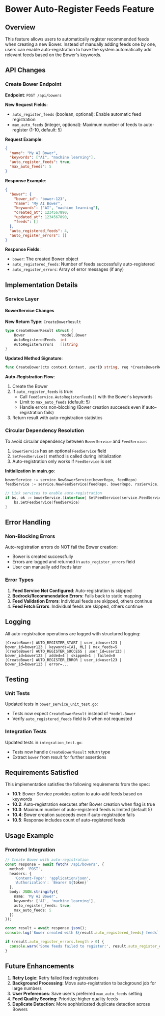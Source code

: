 # Bower Auto-Register Feeds Feature

## Overview

This feature allows users to automatically register recommended feeds when creating a new Bower. Instead of manually adding feeds one by one, users can enable auto-registration to have the system automatically add relevant feeds based on the Bower's keywords.

## API Changes

### Create Bower Endpoint

**Endpoint**: `POST /api/bowers`

**New Request Fields**:
- `auto_register_feeds` (boolean, optional): Enable automatic feed registration
- `max_auto_feeds` (integer, optional): Maximum number of feeds to auto-register (1-10, default: 5)

**Request Example**:
```json
{
  "name": "My AI Bower",
  "keywords": ["AI", "machine learning"],
  "auto_register_feeds": true,
  "max_auto_feeds": 5
}
```

**Response Example**:
```json
{
  "bower": {
    "bower_id": "bower-123",
    "name": "My AI Bower",
    "keywords": ["AI", "machine learning"],
    "created_at": 1234567890,
    "updated_at": 1234567890,
    "feeds": []
  },
  "auto_registered_feeds": 4,
  "auto_register_errors": []
}
```

**Response Fields**:
- `bower`: The created Bower object
- `auto_registered_feeds`: Number of feeds successfully auto-registered
- `auto_register_errors`: Array of error messages (if any)

## Implementation Details

### Service Layer

#### BowerService Changes

**New Return Type**: `CreateBowerResult`
```go
type CreateBowerResult struct {
    Bower                *model.Bower
    AutoRegisteredFeeds  int
    AutoRegisterErrors   []string
}
```

**Updated Method Signature**:
```go
func CreateBower(ctx context.Context, userID string, req *CreateBowerRequest) (*CreateBowerResult, error)
```

**Auto-Registration Flow**:
1. Create the Bower
2. If `auto_register_feeds` is true:
   - Call `FeedService.AutoRegisterFeeds()` with the Bower's keywords
   - Limit to `max_auto_feeds` (default: 5)
   - Handle errors non-blocking (Bower creation succeeds even if auto-registration fails)
3. Return result with auto-registration statistics

### Circular Dependency Resolution

To avoid circular dependency between `BowerService` and `FeedService`:

1. `BowerService` has an optional `FeedService` field
2. `SetFeedService()` method is called during initialization
3. Auto-registration only works if `FeedService` is set

**Initialization in main.go**:
```go
bowerService := service.NewBowerService(bowerRepo, feedRepo)
feedService := service.NewFeedService(feedRepo, bowerRepo, rssService, feedServiceConfig)

// Link services to enable auto-registration
if bs, ok := bowerService.(interface{ SetFeedService(service.FeedService) }); ok {
    bs.SetFeedService(feedService)
}
```

## Error Handling

### Non-Blocking Errors

Auto-registration errors do NOT fail the Bower creation:
- Bower is created successfully
- Errors are logged and returned in `auto_register_errors` field
- User can manually add feeds later

### Error Types

1. **Feed Service Not Configured**: Auto-registration is skipped
2. **Bedrock/Recommendation Errors**: Falls back to static mapping
3. **Feed Validation Errors**: Individual feeds are skipped, others continue
4. **Feed Fetch Errors**: Individual feeds are skipped, others continue

## Logging

All auto-registration operations are logged with structured logging:

```
[CreateBower] AUTO_REGISTER_START | user_id=user123 | bower_id=bower123 | keywords=[AI, ML] | max_feeds=5
[CreateBower] AUTO_REGISTER_SUCCESS | user_id=user123 | bower_id=bower123 | added=4 | skipped=1 | failed=0
[CreateBower] AUTO_REGISTER_ERROR | user_id=user123 | bower_id=bower123 | error=...
```

## Testing

### Unit Tests

Updated tests in `bower_service_unit_test.go`:
- Tests now expect `CreateBowerResult` instead of `*model.Bower`
- Verify `auto_registered_feeds` field is 0 when not requested

### Integration Tests

Updated tests in `integration_test.go`:
- Tests now handle `CreateBowerResult` return type
- Extract `bower` from result for further assertions

## Requirements Satisfied

This implementation satisfies the following requirements from the spec:

- **10.1**: Bower Service provides option to auto-add feeds based on keywords
- **10.2**: Auto-registration executes after Bower creation when flag is true
- **10.3**: Maximum number of auto-registered feeds is limited (default 5)
- **10.4**: Bower creation succeeds even if auto-registration fails
- **10.5**: Response includes count of auto-registered feeds

## Usage Example

### Frontend Integration

```typescript
// Create Bower with auto-registration
const response = await fetch('/api/bowers', {
  method: 'POST',
  headers: {
    'Content-Type': 'application/json',
    'Authorization': `Bearer ${token}`
  },
  body: JSON.stringify({
    name: 'My AI Bower',
    keywords: ['AI', 'machine learning'],
    auto_register_feeds: true,
    max_auto_feeds: 5
  })
});

const result = await response.json();
console.log(`Bower created with ${result.auto_registered_feeds} feeds`);

if (result.auto_register_errors.length > 0) {
  console.warn('Some feeds failed to register:', result.auto_register_errors);
}
```

## Future Enhancements

1. **Retry Logic**: Retry failed feed registrations
2. **Background Processing**: Move auto-registration to background job for large numbers
3. **User Preferences**: Save user's preferred `max_auto_feeds` setting
4. **Feed Quality Scoring**: Prioritize higher quality feeds
5. **Duplicate Detection**: More sophisticated duplicate detection across Bowers
